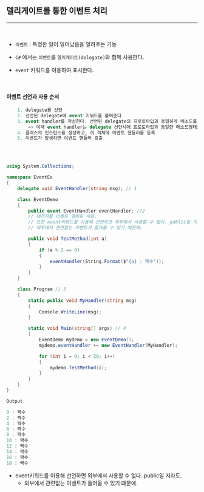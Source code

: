 ## 델리게이트를 통한 이벤트 처리
----------------------------------

<br />

- `이벤트` : 특정한 일이 일어났음을 알려주는 기능 
- `C#` 에서는 `이벤트`를 `델리게이트(delegate)`와 함께 사용한다.

- `event` 키워드를 이용하여 표시한다.

<br />

#### 이벤트 선언과 사용 순서
```csharp    
    1. delegate를 선언
    2. 선언된 delegate에 event 키워드를 붙여준다.
    3. event handler를 작성한다. 선언된 delegate의 프로토타입과 동일하게 메소드를 작성.
        => 이때 event handler는 delegate 선언시에 프로토타입과 동일한 메소드형태로 작성한다.
    4. 클래스의 인스턴스를 생성하고, 이 객체에 이벤트 핸들러를 등록
    5. 이벤트가 발생하면 이벤트 핸들러 호출 
```

<br />

```csharp

using System.Collections;

namespace EventEx
{
    delegate void EventHandler(string msg); // 1

    class EventDemo
    {
        public event EventHandler eventHandler; //2 
        // 대리자를 이벤트 멤버로 사용.
        // 또한 event키워드를 이용해 선언하면 외부에서 사용할 수 없다. public일 지라도.
        // 외부에서 관련없는 이벤트가 들어올 수 있기 떄문에.

        public void TestMethod(int a)
        {
            if (a % 2 == 0)
            {
                eventHandler(String.Format($"{a} : 짝수"));
            }
        }
    }

    class Program // 3
    {
        static public void MyHandler(string msg)
        {
            Console.WriteLine(msg);
        }

        static void Main(string[] args) // 4
        {
            EventDemo mydemo = new EventDemo(); 
            mydemo.eventHandler += new EventHandler(MyHandler);     

            for (int i = 0; i < 20; i++)
            {
                mydemo.TestMethod(i);
            }
        }
    }
}

```
```java
Output

0 : 짝수
2 : 짝수
4 : 짝수
6 : 짝수
8 : 짝수
10 : 짝수
12 : 짝수
14 : 짝수
16 : 짝수
18 : 짝수
```

- event키워드를 이용해 선언하면 외부에서 사용할 수 없다. public일 지라도.
  - 외부에서 관련없는 이벤트가 들어올 수 있기 떄문에.
